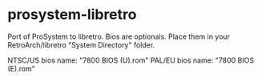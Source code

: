 prosystem-libretro
==================

Port of ProSystem to libretro.
Bios are optionals.
Place them in your RetroArch/libretro "System Directory" folder.

NTSC/US bios name: "7800 BIOS (U).rom" 
PAL/EU bios name:  "7800 BIOS (E).rom" 
